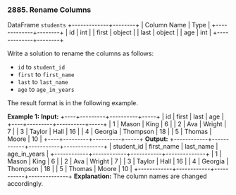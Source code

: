 ### 2885\. Rename Columns

DataFrame `students`
+-------------+--------+
| Column Name | Type   |
+-------------+--------+
| id          | int    |
| first       | object |
| last        | object |
| age         | int    |
+-------------+--------+

Write a solution to rename the columns as follows:

*   `id` to `student_id`
*   `first` to `first_name`
*   `last` to `last_name`
*   `age` to `age_in_years`

The result format is in the following example.

**Example 1:**
**Input:**
+----+---------+----------+-----+
| id | first   | last     | age |
+----+---------+----------+-----+
| 1  | Mason   | King     | 6   |
| 2  | Ava     | Wright   | 7   |
| 3  | Taylor  | Hall     | 16  |
| 4  | Georgia | Thompson | 18  |
| 5  | Thomas  | Moore    | 10  |
+----+---------+----------+-----+
**Output:**
+------------+------------+-----------+--------------+
| student\_id | first\_name | last\_name | age\_in\_years |
+------------+------------+-----------+--------------+
| 1          | Mason      | King      | 6            |
| 2          | Ava        | Wright    | 7            |
| 3          | Taylor     | Hall      | 16           |
| 4          | Georgia    | Thompson  | 18           |
| 5          | Thomas     | Moore     | 10           |
+------------+------------+-----------+--------------+
**Explanation:** 
The column names are changed accordingly.

